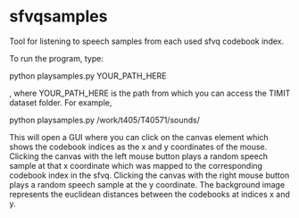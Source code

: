# sfvqsamples
Tool for listening to speech samples from each used sfvq codebook index.


To run the program, type:

python playsamples.py YOUR_PATH_HERE

, where YOUR_PATH_HERE is the path from which you can access the TIMIT dataset folder. For example,

python playsamples.py /work/t405/T40571/sounds/


This will open a GUI where you can click on the canvas element which shows the codebook indices as the x and y coordinates of the mouse. Clicking the canvas with the left mouse button plays a random speech sample at that x coordinate which was mapped to the corresponding codebook index in the sfvq. Clicking the canvas with the right mouse button plays a random speech sample at the y coordinate. The background image represents the euclidean distances between the codebooks at indices x and y. 
